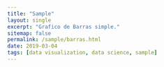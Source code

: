 ```yaml
---
title: "Sample"
layout: single
excerpt: "Grafico de Barras simple."
sitemap: false
permalink: /sample/barras.html
date: 2019-03-04
tags: [data visualization, data science, sample]
---
```


<html lang="en">
<head>
	<meta charset="UTF-8">
	<title>Barras v5</title>
	<script src="https://d3js.org/d3.v5.min.js"></script>
	<style>
		.bar {
			fill: steelblue;
		}

		.bar:hover {
			fill: brown;
		}
	</style>
</head>
<body>
	<div id="chart"></div>
	<script type="text/javascript">
		var margin = {top: 20, right: 0, bottom: 30, left: 60}, // dimensiones
			chartWidth = 960,
			chartHeight = 500,
			width = chartWidth - margin.left - margin.right,
			height = chartHeight - margin.top - margin.bottom;
		//
		var svg = d3.select("#chart") // seleccionamos html con id chart
					.append('svg') // svg para la visualizacion
					.attr('height', chartHeight)
					.attr('width', chartWidth)
					.append("g") // group
					.attr("transform", "translate(" + margin.left + "," + margin.top + ")");
		//
		var xScale = d3.scaleBand() // generamos escalas de las barras en v5
					.rangeRound([0, width])
					.padding(0.2); // separacion
		//
		var yScale = d3.scaleLinear() // escala linear en v5 para el eje y
					.rangeRound([height, 0]);
		//
		d3.csv("https://gist.githubusercontent.com/beayancan/6dfb28398c4d70d59995f34e06b3904b/raw/d2b43603be81992d36b3340a4e088f8af8a5736b/carreras.csv").then(data => { // tomamos los datos del csv de forma asincrona
		//
		xScale.domain(data.map(d => d.Run)); // les entregamos el dominio a las escalas según los datos
		yScale.domain([0, d3.max(data, d => +d.Speed)]).nice();
		//
		svg.selectAll("rect") // añadimos los datos generamos
			.data(data)
			.enter().append("rect") // utilizaremos rectangulos
			.attr("class", "bar") // para el estilo
			.attr("x", d => xScale(d.Run)) // entregamos los valores
			.attr("y", d => yScale(+d.Speed))
			.attr("width", xScale.bandwidth()) // posicion
			.attr("height", d => height - yScale(+d.Speed));
		//
		svg.append("g") // añadimos los ejes
			.attr("transform", "translate(0," + height + ")") // en la parte inferior
			.call(d3.axisBottom(xScale));
		//
		svg.append("text") // label para el eje
			.attr("transform", "translate (" + width/2 +"," + (height + 30) + ")")
			.style("font-size", "14px")
			.text("Carrera");
		//
		svg.append("g") // añadimos el eje y
			.call(d3.axisLeft(yScale))
			.append("text") // con su label
			.attr("fill", "#000")
			.attr("transform", "rotate(-90)") // lo rotamos
			.attr("x", -height/3)
			.attr("y", -margin.left*2/3)
			.style("font-size", "14px")
			.text("Velocidad");
		});
	</script>
</body>
</html>